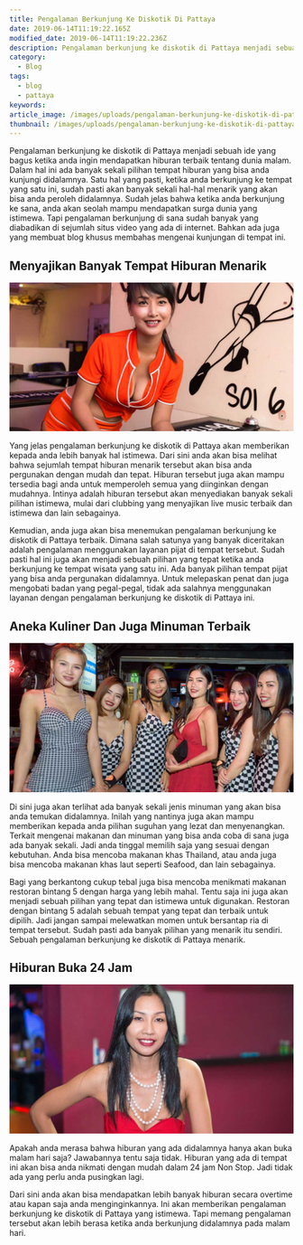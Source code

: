 ```yaml
---
title: Pengalaman Berkunjung Ke Diskotik Di Pattaya
date: 2019-06-14T11:19:22.165Z
modified_date: 2019-06-14T11:19:22.236Z
description: Pengalaman berkunjung ke diskotik di Pattaya menjadi sebuah ide yang bagus ketika anda ingin mendapatkan hiburan terbaik tentang dunia malam.
category:
  - Blog
tags:
  - blog
  - pattaya
keywords:
article_image: /images/uploads/pengalaman-berkunjung-ke-diskotik-di-pattaya-3.jpg
thumbnail: /images/uploads/pengalaman-berkunjung-ke-diskotik-di-pattaya-3-011.jpg
---
```

Pengalaman berkunjung ke diskotik di Pattaya menjadi sebuah ide yang bagus ketika anda ingin mendapatkan hiburan terbaik tentang dunia malam. Dalam hal ini ada banyak sekali pilihan tempat hiburan yang bisa anda kunjungi didalamnya. Satu hal yang pasti, ketika anda berkunjung ke tempat yang satu ini, sudah pasti akan banyak sekali hal-hal menarik yang akan bisa anda peroleh didalamnya. Sudah jelas bahwa ketika anda berkunjung ke sana, anda akan seolah mampu mendapatkan surga dunia yang istimewa. Tapi pengalaman berkunjung di sana sudah banyak yang diabadikan di sejumlah situs video yang ada di internet. Bahkan ada juga yang membuat blog khusus membahas mengenai kunjungan di tempat ini.



## Menyajikan Banyak Tempat Hiburan Menarik

![Pengalaman Berkunjung Ke Diskotik Di Pattaya](/images/uploads/pengalaman-berkunjung-ke-diskotik-di-pattaya-3.jpg)

Yang jelas pengalaman berkunjung ke diskotik di Pattaya akan memberikan kepada anda lebih banyak hal istimewa. Dari sini anda akan bisa melihat bahwa sejumlah tempat hiburan menarik tersebut akan bisa anda pergunakan dengan mudah dan tepat. Hiburan tersebut juga akan mampu tersedia bagi anda untuk memperoleh semua yang diinginkan dengan mudahnya. Intinya adalah hiburan tersebut akan menyediakan banyak sekali pilihan istimewa, mulai dari clubbing yang menyajikan live music terbaik dan istimewa dan lain sebagainya.

Kemudian, anda juga akan bisa menemukan pengalaman berkunjung ke diskotik di Pattaya terbaik. Dimana salah satunya yang banyak diceritakan adalah pengalaman menggunakan layanan pijat di tempat tersebut. Sudah pasti hal ini juga akan menjadi sebuah pilihan yang tepat ketika anda berkunjung ke tempat wisata yang satu ini. Ada banyak pilihan tempat pijat yang bisa anda pergunakan didalamnya. Untuk melepaskan penat dan juga mengobati badan yang pegal-pegal, tidak ada salahnya menggunakan layanan dengan pengalaman berkunjung ke diskotik di Pattaya ini.



## Aneka Kuliner Dan Juga Minuman Terbaik

![Pengalaman Berkunjung Ke Diskotik Di Pattaya](/images/uploads/pengalaman-berkunjung-ke-diskotik-di-pattaya-2.jpg)

Di sini juga akan terlihat ada banyak sekali jenis minuman yang akan bisa anda temukan didalamnya. Inilah yang nantinya juga akan mampu memberikan kepada anda pilihan suguhan yang lezat dan menyenangkan. Terkait mengenai makanan dan minuman yang bisa anda coba di sana juga ada banyak sekali. Jadi anda tinggal memilih saja yang sesuai dengan kebutuhan. Anda bisa mencoba makanan khas Thailand, atau anda juga bisa mencoba makanan khas laut seperti Seafood, dan lain sebagainya.

Bagi yang berkantong cukup tebal juga bisa mencoba menikmati makanan restoran bintang 5 dengan harga yang lebih mahal. Tentu saja ini juga akan menjadi sebuah pilihan yang tepat dan istimewa untuk digunakan. Restoran dengan bintang 5 adalah sebuah tempat yang tepat dan terbaik untuk dipilih. Jadi jangan sampai melewatkan momen untuk bersantap ria di tempat tersebut. Sudah pasti ada banyak pilihan yang menarik itu sendiri. Sebuah pengalaman berkunjung ke diskotik di Pattaya menarik.



## Hiburan Buka 24 Jam

![Pengalaman Berkunjung Ke Diskotik Di Pattaya](/images/uploads/pengalaman-berkunjung-ke-diskotik-di-pattaya-1.jpg)

Apakah anda merasa bahwa hiburan yang ada didalamnya hanya akan buka malam hari saja? Jawabannya tentu saja tidak. Hiburan yang ada di tempat ini akan bisa anda nikmati dengan mudah dalam 24 jam Non Stop. Jadi tidak ada yang perlu anda pusingkan lagi. 

Dari sini anda akan bisa mendapatkan lebih banyak hiburan secara overtime atau kapan saja anda menginginkannya. Ini akan memberikan pengalaman berkunjung ke diskotik di Pattaya yang istimewa. Tapi memang pengalaman tersebut akan lebih berasa ketika anda berkunjung didalamnya pada malam hari.
